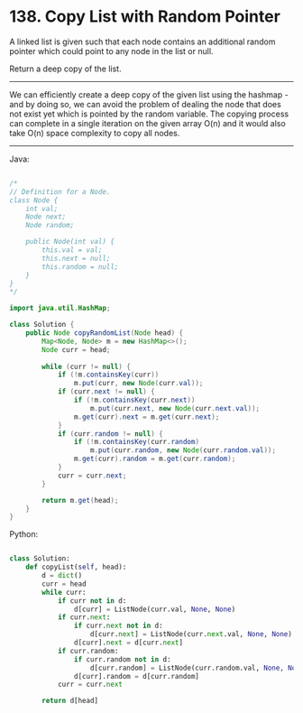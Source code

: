# 138. Copy List with Random Pointer

A linked list is given such that each node contains an additional random
pointer which could point to any node in the list or null.

Return a deep copy of the list.

---

We can efficiently create a deep copy of the given list using the hashmap - and
by doing so, we can avoid the problem of dealing the node that does not exist
yet which is pointed by the random variable. The copying process can complete
in a single iteration on the given array O(n) and it would also take O(n) space
complexity to copy all nodes.

---

Java:

```java

/*
// Definition for a Node.
class Node {
    int val;
    Node next;
    Node random;

    public Node(int val) {
        this.val = val;
        this.next = null;
        this.random = null;
    }
}
*/

import java.util.HashMap;

class Solution {
    public Node copyRandomList(Node head) {
        Map<Node, Node> m = new HashMap<>();
        Node curr = head;
        
        while (curr != null) {
            if (!m.containsKey(curr))
                m.put(curr, new Node(curr.val));
            if (curr.next != null) {
                if (!m.containsKey(curr.next))
                    m.put(curr.next, new Node(curr.next.val));
                m.get(curr).next = m.get(curr.next);
            }
            if (curr.random != null) {
                if (!m.containsKey(curr.random)
                    m.put(curr.random, new Node(curr.random.val));
                m.get(curr).random = m.get(curr.random);
            }
            curr = curr.next;
        }

        return m.get(head);
    }
}

```

Python:

```python

class Solution:
    def copyList(self, head):
        d = dict()
        curr = head
        while curr:
            if curr not in d:
                d[curr] = ListNode(curr.val, None, None)
            if curr.next:
                if curr.next not in d:
                    d[curr.next] = ListNode(curr.next.val, None, None)
                d[curr].next = d[curr.next]
            if curr.random:
                if curr.random not in d:
                    d[curr.random] = ListNode(curr.random.val, None, None)
                d[curr].random = d[curr.random]
            curr = curr.next

        return d[head]
```
